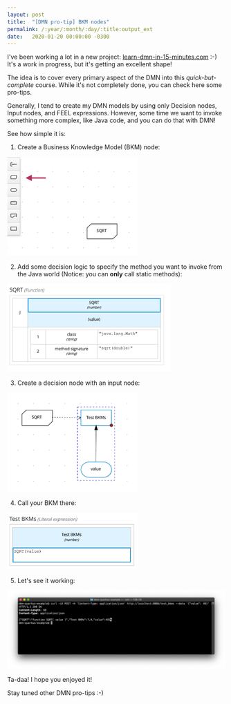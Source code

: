 ```yaml
---
layout: post
title:  "[DMN pro-tip] BKM nodes"
permalink: /:year/:month/:day/:title:output_ext
date:   2020-01-20 00:00:00 -0300
---
```


I've been working a lot in a new project: [learn-dmn-in-15-minutes.com](http://learn-dmn-in-15-minutes.com) :-) It's a work in progress, but it's getting an excellent shape!

The idea is to cover every primary aspect of the DMN into this _quick-but-complete_ course. While it's not completely done, you can check here some pro-tips.

Generally, I tend to create my DMN models by using only Decision nodes, Input nodes, and FEEL expressions. However, some time we want to invoke something more complex, like Java code, and you can do that with DMN!

See how simple it is:

1) Create a Business Knowledge Model (BKM) node:
<img src="/assets/pro-tip-bkm-nodes-1.png" class="custom-width" style="max-width: 60%" alt="Step 1" title="Step 1" />

2) Add some decision logic to specify the method you want to invoke from the Java world (Notice: you can **only** call static methods):
<img src="/assets/pro-tip-bkm-nodes-2.png" class="custom-width" style="max-width: 75%" alt="Step 2" title="Step 2" />

3) Create a decision node with an input node:
<img src="/assets/pro-tip-bkm-nodes-3.png" class="custom-width" style="max-width: 60%" alt="Step 3" title="Step 3" />

4) Call your BKM there:
<img src="/assets/pro-tip-bkm-nodes-4.png" class="custom-width" style="max-width: 60%" alt="Step 4" title="Step 4" />

5) Let's see it working:
<img src="/assets/pro-tip-bkm-nodes-5.png" class="custom-width" style="max-width: 100%" alt="Step 5" title="Step 5" />

Ta-daa! I hope you enjoyed it!

Stay tuned other DMN pro-tips :-)
